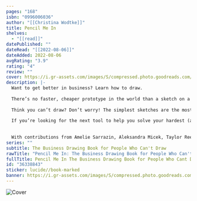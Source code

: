 ```yaml
---
pages: "168"
isbn: "0996006036"
author: "[[Christina Wodtke]]"
title: Pencil Me In
shelves:
  - "[[read]]"
datePublished: ""
dateRead: "[[2022-08-06]]"
dateAdded: 2022-08-06
avgRating: "3.9"
rating: "4"
review: ""
cover: https://i.gr-assets.com/images/S/compressed.photo.goodreads.com/books/1506911913l/36338843._SX318_.jpg
description: |-
  Want to get better in business? Learn how to draw.  
    
  There’s no faster, cheaper prototype in the world than a sketch on a sheet of paper. What’s unclear in words is suddenly crystal clear in a sketch, and you—and your team—can tackle problems in entirely new ways. Play around with ideas. Document your process. Think on paper. Visual thinking brings a whole new power to work.  
    
  Think you can’t draw? Don’t worry! The simplest sketches are the most effective at communication and problem solving, so you can begin drawing in less time than your average coffee break. Pictures and visual communication harken back to the stone age for good reason--they’re natural, they’re quick, and they work. And they’ll work for you.  
    
  If you’re looking for the next tool to help you solve your hardest (and most interesting) challenges at work, try a paper and pencil. This book teaches you how to use them well--and have a bit of fun along the way.  
    
    
  With contributions from Amelie Sarrazin, Aleksandra Micek, Taylor Reese, Dan Brown, Daniel Cook, Kate Rutter, Eva-Lotta Lamm, Matthew Magain, Sunni Brown, Cristina Negrut, Daryl Meier Fahrni, Marc Bourguignon, Laura Klein, David Gray, Melissa Kim, Mike Rohde, Brian Gulassa, Andrew Reid, Rolf Faste, Raph Koster, Stone Librande, Robin Hunicke, Alicia Loring, Erin Malone, Stephen P. Anderson, Giorgia Lupi, Alex Osterwalder, Noelle Stransky, James Young, and Dan Roam.
series: ""
subtitle: The Business Drawing Book for People Who Can't Draw
rawTitle: "Pencil Me In: The Business Drawing Book for People Who Can't Draw"
fullTitle: Pencil Me In The Business Drawing Book for People Who Cant Draw
id: "36338843"
sticker: lucide//book-marked
banner: https://i.gr-assets.com/images/S/compressed.photo.goodreads.com/books/1506911913l/36338843._SX318_.jpg
---
```

![Cover](https:&#x2F;&#x2F;i.gr-assets.com&#x2F;images&#x2F;S&#x2F;compressed.photo.goodreads.com&#x2F;books&#x2F;1506911913l&#x2F;36338843._SX318_.jpg)

